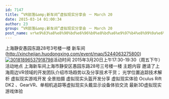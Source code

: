 ```yaml
---
id: 7147
title: “VR部落&amp;新车间”虚拟现实分享会 － March 20
date: 2015-03-14 01:00:34
author: 23
group: “VR部落&amp;新车间”虚拟现实分享会 － March 20
post_name: vr%e9%83%a8%e8%90%bd%e6%96%b0%e8%bd%a6%e9%97%b4%e8%99%9a%e6%8b%9f%e7%8e%b0%e5%ae%9e%e5%88%86%e4%ba%ab%e4%bc%9a-%ef%bc%8d-march-20
---
```


上海静安愚园东路28号3号楼一楼 新车间(http://xinchejian.huodongxing.com/event/map/5244063275800) [![30181896537918798](http://xinchejian.com/wp-content/uploads/2015/03/30181896537918798-290x290.jpg)](http://139.162.84.35/wp-content/uploads/2015/03/30181896537918798.jpg)活动时间 2015年3月20日上午17:30-19:30（周五下午） 活动地点 上海新车间上海市静安区愚园东路28号三号楼一楼 主题内容 邀请了上海周边VR领域的开发团队介绍市场趋势以及分享技术干货； 光学位置追踪技术解析 虚拟现实游戏开发 全景拍摄 虚拟现实头盔开发分享 虚拟现实体验 Oculus Rift DK2 、GearVR、单相机追踪等虚拟现实头戴显示设备体验交流 最新3D虚拟现实游戏体验
